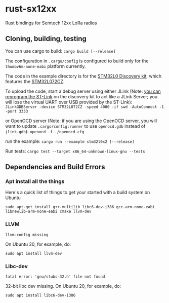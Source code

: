# rust-sx12xx
Rust bindings for Semtech 12xx LoRa radios

## Cloning, building, testing

You can use cargo to build:
    `cargo build [--release]`

The configuration in `.cargo/config` is configured to build only for the `thumbv6m-none-eabi` platform currently.

The code in the example directory is for the [STM32L0 Discovery kit](https://www.st.com/en/evaluation-tools/b-l072z-lrwan1.html), which features the [STM32L072CZ](https://www.st.com/en/microcontrollers-microprocessors/stm32l072cz.html).

To upload the code, start a debug server using either JLink (Note: [you can reprogram the ST-Link](https://www.segger.com/products/debug-probes/j-link/models/other-j-links/st-link-on-board/) on the discovery kit to act like a JLink Server; you will lose the virtual UART over USB provided by the ST-Link):
    `JLinkGDBServer -device STM32L072CZ -speed 4000 -if swd -AutoConnect -1 -port 3333`

or OpenOCD server (Note: if you are using the OpenOCD server, you will want to update `.cargo/config:runner` to use `openocd.gdb` instead of `jlink.gdb`):
    `openocd -f ./openocd.cfg`

run the example:
    `cargo run --example stm32l0x2 [--release]`

Run tests:
    `cargo test --target x86_64-unknown-linux-gnu --tests`

## Dependencies and Build Errors

### Apt install all the things

Here's a quick list of things to get your started with a build system on Ubuntu

```
sudo apt-get install g++-multilib libc6-dev-i386 gcc-arm-none-eabi libnewlib-arm-none-eabi cmake llvm-dev
```

### LLVM

```
llvm-config missing
```

On Ubuntu 20, for example, do:

```
sudo apt install llvm-dev
```

### Libc-dev

```
fatal error: 'gnu/stubs-32.h' file not found
```

32-bit libc dev missing. On Ubuntu 20, for example, do:
```
sudo apt install libc6-dev-i386
```